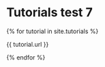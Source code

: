 ---
---
# Tutorials test 7

{% for tutorial in site.tutorials %}
  <p>{{ tutorial.url }}</p>
{% endfor %}
